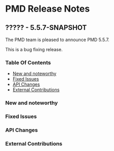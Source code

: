 # PMD Release Notes

## ????? - 5.5.7-SNAPSHOT

The PMD team is pleased to announce PMD 5.5.7.

This is a bug fixing release.

### Table Of Contents

* [New and noteworthy](#New_and_noteworthy)
* [Fixed Issues](#Fixed_Issues)
* [API Changes](#API_Changes)
* [External Contributions](#External_Contributions)

### New and noteworthy

### Fixed Issues

### API Changes

### External Contributions
